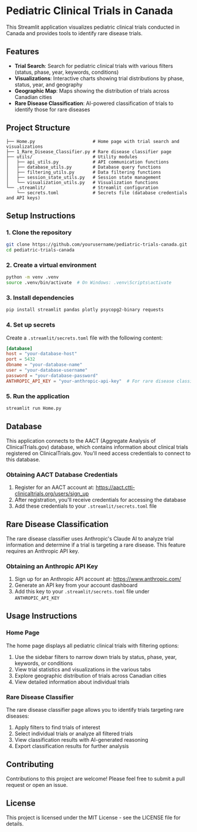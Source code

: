 # Pediatric Clinical Trials in Canada

This Streamlit application visualizes pediatric clinical trials conducted in Canada and provides tools to identify rare disease trials.

## Features

- **Trial Search**: Search for pediatric clinical trials with various filters (status, phase, year, keywords, conditions)
- **Visualizations**: Interactive charts showing trial distributions by phase, status, year, and geography
- **Geographic Map**: Maps showing the distribution of trials across Canadian cities
- **Rare Disease Classification**: AI-powered classification of trials to identify those for rare diseases

## Project Structure

```
├── Home.py                      # Home page with trial search and visualizations
├── 1_Rare_Disease_Classifier.py # Rare disease classifier page
├── utils/                       # Utility modules
│   ├── api_utils.py             # API communication functions
│   ├── database_utils.py        # Database query functions
│   ├── filtering_utils.py       # Data filtering functions
│   ├── session_state_utils.py   # Session state management
│   └── visualization_utils.py   # Visualization functions
└── .streamlit/                  # Streamlit configuration
    └── secrets.toml             # Secrets file (database credentials and API keys)
```

## Setup Instructions

### 1. Clone the repository

```bash
git clone https://github.com/yourusername/pediatric-trials-canada.git
cd pediatric-trials-canada
```

### 2. Create a virtual environment

```bash
python -m venv .venv
source .venv/bin/activate  # On Windows: .venv\Scripts\activate
```

### 3. Install dependencies

```bash
pip install streamlit pandas plotly psycopg2-binary requests
```

### 4. Set up secrets

Create a `.streamlit/secrets.toml` file with the following content:

```toml
[database]
host = "your-database-host"
port = 5432
dbname = "your-database-name"
user = "your-database-username"
password = "your-database-password"
ANTHROPIC_API_KEY = "your-anthropic-api-key"  # For rare disease classification
```

### 5. Run the application

```bash
streamlit run Home.py
```

## Database

This application connects to the AACT (Aggregate Analysis of ClinicalTrials.gov) database, which contains information about clinical trials registered on ClinicalTrials.gov. You'll need access credentials to connect to this database.

### Obtaining AACT Database Credentials

1. Register for an AACT account at: https://aact.ctti-clinicaltrials.org/users/sign_up
2. After registration, you'll receive credentials for accessing the database
3. Add these credentials to your `.streamlit/secrets.toml` file

## Rare Disease Classification

The rare disease classifier uses Anthropic's Claude AI to analyze trial information and determine if a trial is targeting a rare disease. This feature requires an Anthropic API key.

### Obtaining an Anthropic API Key

1. Sign up for an Anthropic API account at: https://www.anthropic.com/
2. Generate an API key from your account dashboard
3. Add this key to your `.streamlit/secrets.toml` file under `ANTHROPIC_API_KEY`

## Usage Instructions

### Home Page

The home page displays all pediatric clinical trials with filtering options:

1. Use the sidebar filters to narrow down trials by status, phase, year, keywords, or conditions
2. View trial statistics and visualizations in the various tabs
3. Explore geographic distribution of trials across Canadian cities
4. View detailed information about individual trials

### Rare Disease Classifier

The rare disease classifier page allows you to identify trials targeting rare diseases:

1. Apply filters to find trials of interest
2. Select individual trials or analyze all filtered trials
3. View classification results with AI-generated reasoning
4. Export classification results for further analysis

## Contributing

Contributions to this project are welcome! Please feel free to submit a pull request or open an issue.

## License

This project is licensed under the MIT License - see the LICENSE file for details.
